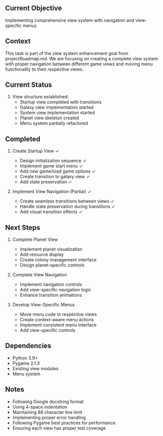 ## Current Objective
Implementing comprehensive view system with navigation and view-specific menus

## Context
This task is part of the view system enhancement goal from projectRoadmap.md. We are focusing on creating a complete view system with proper navigation between different game views and moving menu functionality to their respective views.

## Current Status
1. View structure established:
   - Startup view completed with transitions
   - Galaxy view implementation started
   - System view implementation started
   - Planet view skeleton created
   - Menu system partially refactored

## Completed
1. Create Startup View ✓
   - Design initialization sequence ✓
   - Implement game start menu ✓
   - Add new game/load game options ✓
   - Create transition to galaxy view ✓
   - Add state preservation ✓

2. Implement View Navigation (Partial) ✓
   - Create seamless transitions between views ✓
   - Handle state preservation during transitions ✓
   - Add visual transition effects ✓

## Next Steps
1. Complete Planet View
   - Implement planet visualization
   - Add resource display
   - Create colony management interface
   - Design planet-specific controls

2. Complete View Navigation
   - Implement navigation controls
   - Add view-specific navigation logic
   - Enhance transition animations

3. Develop View-Specific Menus
   - Move menu code to respective views
   - Create context-aware menu actions
   - Implement consistent menu interface
   - Add view-specific controls

## Dependencies
- Python 3.9+
- Pygame 2.1.3
- Existing view modules
- Menu system

## Notes
- Following Google docstring format
- Using 4-space indentation
- Maintaining 88 character line limit
- Implementing proper error handling
- Following Pygame best practices for performance
- Ensuring each view has proper test coverage
